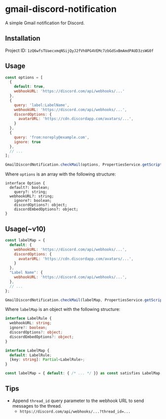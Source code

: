 # gmail-discord-notification

A simple Gmail notification for Discord.

## Installation

Project ID: `1zQ6wfsTUaecxmqNSijQyJ2fVh8PG4VEMc7zbGdSxBmAmdPAUD3zsWG0f`

## Usage
```js
const options = [
  {
    default: true,
    webhookURL: 'https://discord.com/api/webhooks/...'
  },
  {
    query: 'label:LabelName',
    webhookURL: 'https://discord.com/api/webhooks/...',
    discordOptions: {
      avatarURL: 'https://cdn.discordapp.com/avatars/...',
    }
  },
  {
    query: 'from:noreply@example.com',
    ignore: true
  },
  // ...
];

GmailDiscordNotification.checkMail(options, PropertiesService.getScriptProperties());
```

Where `options` is an array with the following structure:
```
interface Option {
  default?: boolean;
	query?: string;
  webhookURL?: string;
	ignore?: boolean;
	discordOptions?: object;
	discordEmbedOptions?: object;
}
```

## Usage(~v10)
```js
const labelMap = {
  default: {
    webhookURL: 'https://discord.com/api/webhooks/...',
    discordOptions: {
      avatarURL: 'https://cdn.discordapp.com/avatars/...',
    }
  },
  "Label Name": {
    webhookURL: 'https://discord.com/api/webhooks/...',
  },
  // ...
};

GmailDiscordNotification.checkMail(labelMap, PropertiesService.getScriptProperties());
```

Where `labelMap` is an object with the following structure:
```ts
interface LabelRule {
  webhookURL: string;
  ignore?: boolean;
  discordOptions?: object;
  discordEmbedOptions?: object;
}

interface LabelMap {
  default: LabelRule;
  [key: string]: Partial<LabelRule>;
}

const labelMap = { default: { /* ... */ }} as const satisfies LabelMap;
```

## Tips
- Append `thread_id` query parameter to the webhook URL to send messages to the thread.
  - `https://discord.com/api/webhooks/...?thread_id=...`
